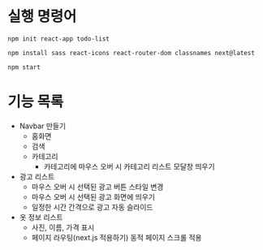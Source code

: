 # 실행 명령어

`npm init react-app todo-list`

`npm install sass react-icons react-router-dom classnames next@latest`

`npm start`

# 기능 목록

- Navbar 만들기
  - 홈화면
  - 검색
  - 카테고리
    - 카테고리에 마우스 오버 시 카테고리 리스트 모달창 띄우기
- 광고 리스트
  - 마우스 오버 시 선택된 광고 버튼 스타일 변경
  - 마우스 오버 시 선택된 광고 화면에 띄우기
  - 일정한 시간 간격으로 광고 자동 슬라이드
- 옷 정보 리스트
  - 사진, 이름, 가격 표시
  - 페이지 라우팅(next.js 적용하기)
    동적 페이지 스크롤 적용
